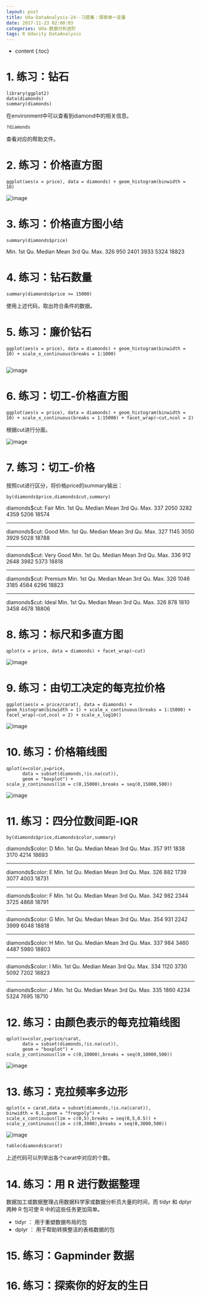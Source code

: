 ```yaml
---
layout: post
title: Uda-DataAnalysis-24--习题集：探索单一变量
date: 2017-11-23 02:00:03
categories: Uda-数据分析进阶
tags: R Udacity DataAnalysis 
---
```

* content
{:toc}


# 1. 练习：钻石

```{r}
library(ggplot2)
data(diamonds)
summary(diamonds)
```

在environment中可以查看到diamond中的相关信息。

```{r}
?diamonds
```

查看对应的帮助文件。


# 2. 练习：价格直方图

```{r}
ggplot(aes(x = price), data = diamonds) + geom_histogram(binwidth = 10)
```

![image](https://user-images.githubusercontent.com/18595935/33240479-ab3e50ec-d2f9-11e7-9173-2e925147388e.png)

# 3. 练习：价格直方图小结

```{r}
summary(diamonds$price)
```

   Min. 1st Qu.  Median    Mean 3rd Qu.    Max. 
    326     950    2401    3933    5324   18823 

# 4. 练习：钻石数量

```{r}
summary(diamonds$price >= 15000)
```

使用上述代码，取出符合条件的数据。

# 5. 练习：廉价钻石


```{r}
ggplot(aes(x = price), data = diamonds) + geom_histogram(binwidth = 10) + scale_x_continuous(breaks = 1:1000) 
                                                            
```

![image](https://user-images.githubusercontent.com/18595935/33240507-202f5aa4-d2fa-11e7-947d-012532b1e64b.png)


# 6. 练习：切工-价格直方图

```{r}
ggplot(aes(x = price), data = diamonds) + geom_histogram(binwidth = 10) + scale_x_continuous(breaks = 1:15000) + facet_wrap(~cut,ncol = 2)
```

根据cut进行分面。


![image](https://user-images.githubusercontent.com/18595935/33240521-4fee90ac-d2fa-11e7-8332-8cd1037645a1.png)


# 7. 练习：切工-价格

按照cut进行区分，将价格price的summary输出：

```{r}
by(diamonds$price,diamonds$cut,summary)
```

diamonds$cut: Fair
   Min. 1st Qu.  Median    Mean 3rd Qu.    Max. 
    337    2050    3282    4359    5206   18574 

--------------------------------------------------------------------------------------- 

diamonds$cut: Good
   Min. 1st Qu.  Median    Mean 3rd Qu.    Max. 
    327    1145    3050    3929    5028   18788 

--------------------------------------------------------------------------------------- 

diamonds$cut: Very Good
   Min. 1st Qu.  Median    Mean 3rd Qu.    Max. 
    336     912    2648    3982    5373   18818 

--------------------------------------------------------------------------------------- 

diamonds$cut: Premium
   Min. 1st Qu.  Median    Mean 3rd Qu.    Max. 
    326    1046    3185    4584    6296   18823 

--------------------------------------------------------------------------------------- 

diamonds$cut: Ideal
   Min. 1st Qu.  Median    Mean 3rd Qu.    Max. 
    326     878    1810    3458    4678   18806 

# 8. 练习：标尺和多直方图

```{r}
qplot(x = price, data = diamonds) + facet_wrap(~cut)
```

![image](https://user-images.githubusercontent.com/18595935/33240544-c53b09d0-d2fa-11e7-90cf-220019c584b8.png)


# 9. 练习：由切工决定的每克拉价格

```{r}
ggplot(aes(x = price/carat), data = diamonds) + geom_histogram(binwidth = 1) + scale_x_continuous(breaks = 1:15000) + facet_wrap(~cut,ncol = 2) + scale_x_log10()
```

![image](https://user-images.githubusercontent.com/18595935/33240549-db229a88-d2fa-11e7-9fe8-fd950c8e8601.png)


# 10. 练习：价格箱线图

```{r}
qplot(x=color,y=price,
      data = subset(diamonds,!is.na(cut)),
      geom = "boxplot") + 
scale_y_continuous(lim = c(0,15000),breaks = seq(0,15000,500))
```

![image](https://user-images.githubusercontent.com/18595935/33240556-f205f83a-d2fa-11e7-92d3-c6b6173ad600.png)



# 11. 练习：四分位数间距-IQR

```{r}
by(diamonds$price,diamonds$color,summary)
```

diamonds$color: D
   Min. 1st Qu.  Median    Mean 3rd Qu.    Max. 
    357     911    1838    3170    4214   18693 

--------------------------------------------------------------------------------------- 

diamonds$color: E
   Min. 1st Qu.  Median    Mean 3rd Qu.    Max. 
    326     882    1739    3077    4003   18731 

--------------------------------------------------------------------------------------- 

diamonds$color: F
   Min. 1st Qu.  Median    Mean 3rd Qu.    Max. 
    342     982    2344    3725    4868   18791 

--------------------------------------------------------------------------------------- 

diamonds$color: G
   Min. 1st Qu.  Median    Mean 3rd Qu.    Max. 
    354     931    2242    3999    6048   18818 

--------------------------------------------------------------------------------------- 

diamonds$color: H
   Min. 1st Qu.  Median    Mean 3rd Qu.    Max. 
    337     984    3460    4487    5980   18803 

--------------------------------------------------------------------------------------- 

diamonds$color: I
   Min. 1st Qu.  Median    Mean 3rd Qu.    Max. 
    334    1120    3730    5092    7202   18823 

--------------------------------------------------------------------------------------- 

diamonds$color: J
   Min. 1st Qu.  Median    Mean 3rd Qu.    Max. 
    335    1860    4234    5324    7695   18710 

# 12. 练习：由颜色表示的每克拉箱线图

```{r}
qplot(x=color,y=price/carat,
      data = subset(diamonds,!is.na(cut)),
      geom = "boxplot") + 
scale_y_continuous(lim = c(0,10000),breaks = seq(0,10000,500))
```

![image](https://user-images.githubusercontent.com/18595935/33240570-3fadc978-d2fb-11e7-8e2e-9ba134305e83.png)


# 13. 练习：克拉频率多边形

```{r}
qplot(x = carat,data = subset(diamonds,!is.na(carat)),
binwidth = 0.1,geom = "freqpoly") +
scale_x_continuous(lim = c(0,5),breaks = seq(0,5,0.5)) +
scale_y_continuous(lim = c(0,3000),breaks = seq(0,3000,500))

```

![image](https://user-images.githubusercontent.com/18595935/33240772-fd96c36a-d2fe-11e7-9e3c-997557b7ead2.png)


```{r}
table(diamonds$carat)
```

上述代码可以列举出各个carat中对应的个数。

# 14. 练习：用 R 进行数据整理

数据加工或数据整理占用数据科学家或数据分析员大量的时间，而 tidyr 和 dplyr 两种 R 包可使 R 中的这些任务更加简单。

- tidyr ： 用于重塑数据布局的包
- dplyr ： 用于帮助转换整洁的表格数据的包

# 15. 练习：Gapminder 数据

# 16. 练习：探索你的好友的生日



